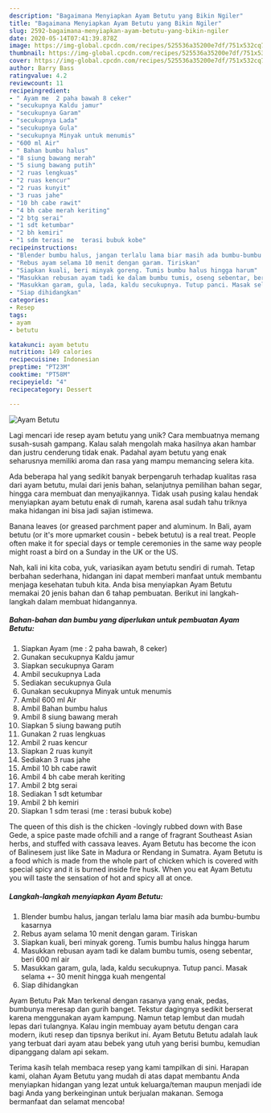 ```yaml
---
description: "Bagaimana Menyiapkan Ayam Betutu yang Bikin Ngiler"
title: "Bagaimana Menyiapkan Ayam Betutu yang Bikin Ngiler"
slug: 2592-bagaimana-menyiapkan-ayam-betutu-yang-bikin-ngiler
date: 2020-05-14T07:41:39.878Z
image: https://img-global.cpcdn.com/recipes/525536a35200e7df/751x532cq70/ayam-betutu-foto-resep-utama.jpg
thumbnail: https://img-global.cpcdn.com/recipes/525536a35200e7df/751x532cq70/ayam-betutu-foto-resep-utama.jpg
cover: https://img-global.cpcdn.com/recipes/525536a35200e7df/751x532cq70/ayam-betutu-foto-resep-utama.jpg
author: Barry Bass
ratingvalue: 4.2
reviewcount: 11
recipeingredient:
- " Ayam me  2 paha bawah 8 ceker"
- "secukupnya Kaldu jamur"
- "secukupnya Garam"
- "secukupnya Lada"
- "secukupnya Gula"
- "secukupnya Minyak untuk menumis"
- "600 ml Air"
- " Bahan bumbu halus"
- "8 siung bawang merah"
- "5 siung bawang putih"
- "2 ruas lengkuas"
- "2 ruas kencur"
- "2 ruas kunyit"
- "3 ruas jahe"
- "10 bh cabe rawit"
- "4 bh cabe merah keriting"
- "2 btg serai"
- "1 sdt ketumbar"
- "2 bh kemiri"
- "1 sdm terasi me  terasi bubuk kobe"
recipeinstructions:
- "Blender bumbu halus, jangan terlalu lama biar masih ada bumbu-bumbu kasarnya"
- "Rebus ayam selama 10 menit dengan garam. Tiriskan"
- "Siapkan kuali, beri minyak goreng. Tumis bumbu halus hingga harum"
- "Masukkan rebusan ayam tadi ke dalam bumbu tumis, oseng sebentar, beri 600 ml air"
- "Masukkan garam, gula, lada, kaldu secukupnya. Tutup panci. Masak selama +- 30 menit hingga kuah mengental"
- "Siap dihidangkan"
categories:
- Resep
tags:
- ayam
- betutu

katakunci: ayam betutu 
nutrition: 149 calories
recipecuisine: Indonesian
preptime: "PT23M"
cooktime: "PT58M"
recipeyield: "4"
recipecategory: Dessert

---
```



![Ayam Betutu](https://img-global.cpcdn.com/recipes/525536a35200e7df/751x532cq70/ayam-betutu-foto-resep-utama.jpg)

Lagi mencari ide resep ayam betutu yang unik? Cara membuatnya memang susah-susah gampang. Kalau salah mengolah maka hasilnya akan hambar dan justru cenderung tidak enak. Padahal ayam betutu yang enak seharusnya memiliki aroma dan rasa yang mampu memancing selera kita.

Ada beberapa hal yang sedikit banyak berpengaruh terhadap kualitas rasa dari ayam betutu, mulai dari jenis bahan, selanjutnya pemilihan bahan segar, hingga cara membuat dan menyajikannya. Tidak usah pusing kalau hendak menyiapkan ayam betutu enak di rumah, karena asal sudah tahu triknya maka hidangan ini bisa jadi sajian istimewa.

Banana leaves (or greased parchment paper and aluminum. In Bali, ayam betutu (or it&#39;s more upmarket cousin - bebek betutu) is a real treat. People often make it for special days or temple ceremonies in the same way people might roast a bird on a Sunday in the UK or the US.


Nah, kali ini kita coba, yuk, variasikan ayam betutu sendiri di rumah. Tetap berbahan sederhana, hidangan ini dapat memberi manfaat untuk membantu menjaga kesehatan tubuh kita. Anda bisa menyiapkan Ayam Betutu memakai 20 jenis bahan dan 6 tahap pembuatan. Berikut ini langkah-langkah dalam membuat hidangannya.

<!--inarticleads1-->

##### Bahan-bahan dan bumbu yang diperlukan untuk pembuatan Ayam Betutu:

1. Siapkan  Ayam (me : 2 paha bawah, 8 ceker)
1. Gunakan secukupnya Kaldu jamur
1. Siapkan secukupnya Garam
1. Ambil secukupnya Lada
1. Sediakan secukupnya Gula
1. Gunakan secukupnya Minyak untuk menumis
1. Ambil 600 ml Air
1. Ambil  Bahan bumbu halus
1. Ambil 8 siung bawang merah
1. Siapkan 5 siung bawang putih
1. Gunakan 2 ruas lengkuas
1. Ambil 2 ruas kencur
1. Siapkan 2 ruas kunyit
1. Sediakan 3 ruas jahe
1. Ambil 10 bh cabe rawit
1. Ambil 4 bh cabe merah keriting
1. Ambil 2 btg serai
1. Sediakan 1 sdt ketumbar
1. Ambil 2 bh kemiri
1. Siapkan 1 sdm terasi (me : terasi bubuk kobe)


The queen of this dish is the chicken -lovingly rubbed down with Base Gede, a spice paste made ofchili and a range of fragrant Southeast Asian herbs, and stuffed with cassava leaves. Ayam Betutu has become the icon of Balinesem just like Sate in Madura or Rendang in Sumatra. Ayam Betutu is a food which is made from the whole part of chicken which is covered with special spicy and it is burned inside fire husk. When you eat Ayam Betutu you will taste the sensation of hot and spicy all at once. 

<!--inarticleads2-->

##### Langkah-langkah menyiapkan Ayam Betutu:

1. Blender bumbu halus, jangan terlalu lama biar masih ada bumbu-bumbu kasarnya
1. Rebus ayam selama 10 menit dengan garam. Tiriskan
1. Siapkan kuali, beri minyak goreng. Tumis bumbu halus hingga harum
1. Masukkan rebusan ayam tadi ke dalam bumbu tumis, oseng sebentar, beri 600 ml air
1. Masukkan garam, gula, lada, kaldu secukupnya. Tutup panci. Masak selama +- 30 menit hingga kuah mengental
1. Siap dihidangkan


Ayam Betutu Pak Man terkenal dengan rasanya yang enak, pedas, bumbunya meresap dan gurih banget. Tekstur dagingnya sedikit berserat karena menggunakan ayam kampung. Namun tetap lembut dan mudah lepas dari tulangnya. Kalau ingin membuay ayam betutu dengan cara modern, ikuti resep dan tipsnya berikut ini. Ayam Betutu Betutu adalah lauk yang terbuat dari ayam atau bebek yang utuh yang berisi bumbu, kemudian dipanggang dalam api sekam. 

Terima kasih telah membaca resep yang kami tampilkan di sini. Harapan kami, olahan Ayam Betutu yang mudah di atas dapat membantu Anda menyiapkan hidangan yang lezat untuk keluarga/teman maupun menjadi ide bagi Anda yang berkeinginan untuk berjualan makanan. Semoga bermanfaat dan selamat mencoba!
